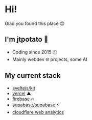 # **Hi!**
Glad you found this place 😊

## **I'm jtpotato 🧋**
- Coding since 2015 🕙
- Mainly webdev 🌐 projects, some AI
## **My current stack**
- [sveltejs/kit](https://github.com/sveltejs/kit)
- [vercel](https://vercel.com) ▲
- [firebase](https://firebase.google.com/) 🔥
- [supabase/supabase](https://github.com/supabase/supabase) ⚡️
- [cloudflare web analytics](https://github.com/cloudflare)